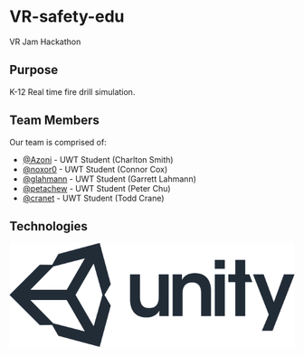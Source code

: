 # VR-safety-edu
VR Jam Hackathon

## Purpose

K-12 Real time fire drill simulation.

## Team Members

Our team is comprised of:

- [@Azoni](https://github.com/azoni) - UWT Student (Charlton Smith)
- [@noxor0](https://github.com/noxor0) - UWT Student (Connor Cox)
- [@glahmann](https://github.com/glahmann) - UWT Student (Garrett Lahmann)
- [@petachew](https://github.com/petachew) - UWT Student (Peter Chu)
- [@cranet](https://github.com/cranet) - UWT Student (Todd Crane)

## Technologies

![Screenshot of Application](unity.png "Hackcessible Transit App")
